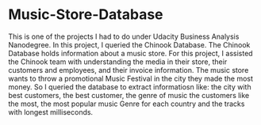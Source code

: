 # Music-Store-Database
This is one of the projects I had to do under Udacity Business Analysis Nanodegree.
In this project, I queried the Chinook Database. The Chinook Database holds information about a music store. For this project, I assisted the Chinook team with understanding the media in their store, their customers and employees, and their invoice information.
The music store wants to throw a promotional Music Festival in the city they made the most money. So I queried the database to extract informatiosn like: the  city with best customers, the best customer, the genre of music the customers like the most, the most popular music Genre for each country and the tracks with longest milliseconds.
